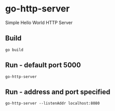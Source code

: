 # go-http-server

Simple Hello World  HTTP Server 

## Build 

```golang
go build
```
## Run - default port 5000

```golang
go-http-server
```

## Run - address and port specified

```golang
go-http-server --listenAddr localhost:8080
```
